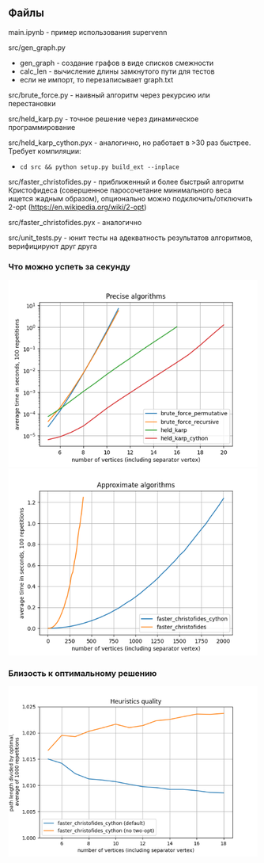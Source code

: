 ## Файлы

main.ipynb - пример использования supervenn

src/gen_graph.py
- gen_graph - создание графов в виде списков смежности
- calc_len - вычисление длины замкнутого пути для тестов
- если не импорт, то перезаписывает graph.txt

src/brute_force.py - наивный алгоритм через рекурсию или перестановки

src/held_karp.py - точное решение через динамическое программирование

src/held_karp_cython.pyx - аналогично, но работает в >30 раз быстрее. Требует компиляции:
  - `cd src && python setup.py build_ext --inplace`

src/faster_christofides.py - приближенный и более быстрый алгоритм Кристофидеса
 (совершенное паросочетание минимального веса ищется жадным образом),
 опционально можно подключить/отключить 2-opt
 (https://en.wikipedia.org/wiki/2-opt)

src/faster_christofides.pyx - аналогично

src/unit_tests.py - юнит тесты на адекватность результатов алгоритмов, верифицируют друг друга


### Что можно успеть за секунду

![alt text](https://github.com/das67333/supervenn_tsp/blob/main/plots/x100_precise.png)
![alt text](https://github.com/das67333/supervenn_tsp/blob/main/plots/x100_approximate.png)


### Близость к оптимальному решению

![alt text](https://github.com/das67333/supervenn_tsp/blob/main/plots/x1000_heuristics_quality.png)
